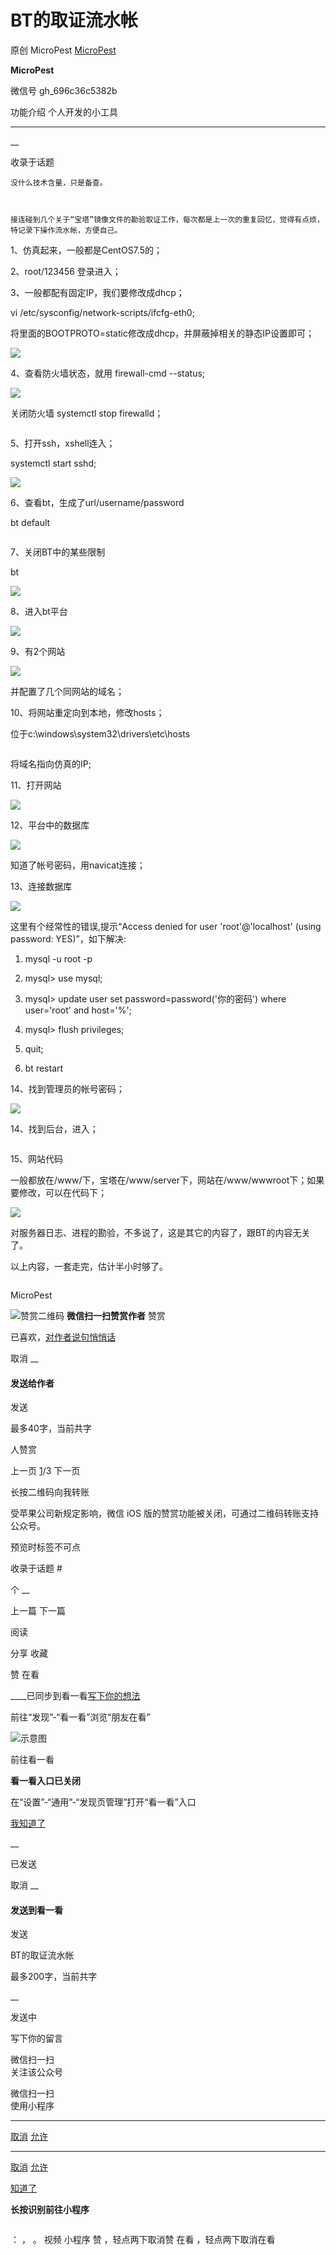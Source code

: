 #  BT的取证流水帐

原创 MicroPest [ MicroPest ](javascript:void\(0\);)

**MicroPest** ![]()

微信号 gh_696c36c5382b

功能介绍 个人开发的小工具

____

__

收录于话题

    没什么技术含量，只是备查。

  

    接连碰到几个关于“宝塔”镜像文件的勘验取证工作，每次都是上一次的重复回忆，觉得有点烦，特记录下操作流水帐，方便自己。

  

1、仿真起来，一般都是CentOS7.5的；

  

2、root/123456 登录进入；

  

3、一般都配有固定IP，我们要修改成dhcp；

vi /etc/sysconfig/network-scripts/ifcfg-eth0;

将里面的BOOTPROTO=static修改成dhcp，并屏蔽掉相关的静态IP设置即可；

![](https://gitee.com/fuli009/images/raw/master/public/20210831134915.png)

  

  

4、查看防火墙状态，就用 firewall-cmd --status;

![](https://gitee.com/fuli009/images/raw/master/public/20210831134935.png)

关闭防火墙 systemctl stop firewalld；

![]()

  

5、打开ssh，xshell连入；

systemctl start sshd;

![](https://gitee.com/fuli009/images/raw/master/public/20210831134936.png)

  

6、查看bt，生成了url/username/password

bt default

![]()

  

7、关闭BT中的某些限制

bt

![](https://gitee.com/fuli009/images/raw/master/public/20210831134937.png)

  

8、进入bt平台

![](https://gitee.com/fuli009/images/raw/master/public/20210831134938.png)

  

9、有2个网站  

![](https://gitee.com/fuli009/images/raw/master/public/20210831134939.png)

并配置了几个同网站的域名；

  

10、将网站重定向到本地，修改hosts；

位于c:\windows\system32\drivers\etc\hosts

![]()

将域名指向仿真的IP;

  

11、打开网站

![](https://gitee.com/fuli009/images/raw/master/public/20210831134940.png)

  

12、平台中的数据库

![](https://gitee.com/fuli009/images/raw/master/public/20210831134941.png)

知道了帐号密码，用navicat连接；

  

13、连接数据库

![](https://gitee.com/fuli009/images/raw/master/public/20210831134942.png)

  

这里有个经常性的错误,提示“Access denied for user 'root'@'localhost' (using password:
YES)”，如下解决:

  

1) mysql -u root -p

  

2) mysql> use mysql;

  

3) mysql> update user set password=password('你的密码') where user='root' and
host='%';

  

  

4) mysql> flush privileges;

  

  

5) quit;

  

  

6) bt restart

  

  

14、找到管理员的帐号密码；

![](https://gitee.com/fuli009/images/raw/master/public/20210831134943.png)

  

14、找到后台，进入；

![]()

  

15、网站代码  

一般都放在/www/下，宝塔在/www/server下，网站在/www/wwwroot下；如果要修改，可以在代码下；  

![](https://gitee.com/fuli009/images/raw/master/public/20210831134944.png)

  

  

对服务器日志、进程的勘验，不多说了，这是其它的内容了，跟BT的内容无关了。

  

以上内容，一套走完，估计半小时够了。

![]()

MicroPest

![赞赏二维码]() **微信扫一扫赞赏作者** 赞赏

已喜欢，[对作者说句悄悄话](javascript:;)

取消 __

#### 发送给作者

发送

最多40字，当前共字

[](javascript:;) 人赞赏

上一页 [1](javascript:;)/3 下一页

长按二维码向我转账

受苹果公司新规定影响，微信 iOS 版的赞赏功能被关闭，可通过二维码转账支持公众号。

预览时标签不可点

收录于话题 #

个 __

上一篇 下一篇

阅读

分享 收藏

赞 在看

____已同步到看一看[写下你的想法](javascript:;)

前往“发现”-“看一看”浏览“朋友在看”

![示意图](//res.wx.qq.com/mmbizwap/zh_CN/htmledition/images/pic/appmsg/pic_like_comment55871f.png)

前往看一看

**看一看入口已关闭**

在“设置”-“通用”-“发现页管理”打开“看一看”入口

[我知道了](javascript:;)

__

已发送

取消 __

####  发送到看一看

发送

BT的取证流水帐

最多200字，当前共字

__

发送中

写下你的留言

微信扫一扫  
关注该公众号

微信扫一扫  
使用小程序

****

[取消](javascript:void\(0\);) [允许](javascript:void\(0\);)

****

[取消](javascript:void\(0\);) [允许](javascript:void\(0\);)

[知道了](javascript:;)

**长按识别前往小程序**

![]()

： ， 。 视频 小程序 赞 ，轻点两下取消赞 在看 ，轻点两下取消在看

